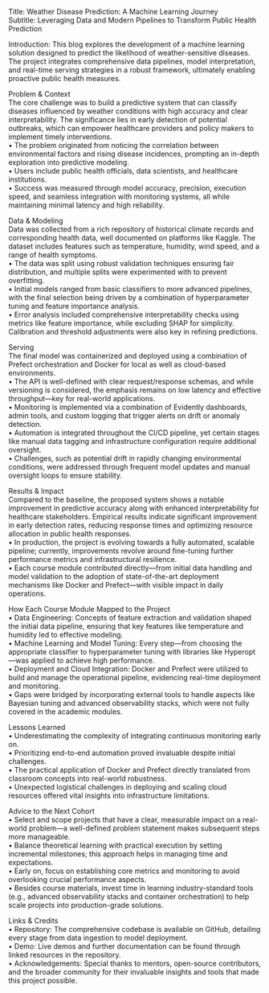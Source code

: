 Title: Weather Disease Prediction: A Machine Learning Journey  
Subtitle: Leveraging Data and Modern Pipelines to Transform Public Health Prediction

Introduction:
This blog explores the development of a machine learning solution designed to predict the likelihood of weather-sensitive diseases. The project integrates comprehensive data pipelines, model interpretation, and real-time serving strategies in a robust framework, ultimately enabling proactive public health measures.

Problem & Context  
The core challenge was to build a predictive system that can classify diseases influenced by weather conditions with high accuracy and clear interpretability. The significance lies in early detection of potential outbreaks, which can empower healthcare providers and policy makers to implement timely interventions.  
• The problem originated from noticing the correlation between environmental factors and rising disease incidences, prompting an in-depth exploration into predictive modeling.  
• Users include public health officials, data scientists, and healthcare institutions.  
• Success was measured through model accuracy, precision, execution speed, and seamless integration with monitoring systems, all while maintaining minimal latency and high reliability.

Data & Modeling  
Data was collected from a rich repository of historical climate records and corresponding health data, well documented on platforms like Kaggle. The dataset includes features such as temperature, humidity, wind speed, and a range of health symptoms.  
• The data was split using robust validation techniques ensuring fair distribution, and multiple splits were experimented with to prevent overfitting.  
• Initial models ranged from basic classifiers to more advanced pipelines, with the final selection being driven by a combination of hyperparameter tuning and feature importance analysis.  
• Error analysis included comprehensive interpretability checks using metrics like feature importance, while excluding SHAP for simplicity. Calibration and threshold adjustments were also key in refining predictions.

Serving  
The final model was containerized and deployed using a combination of Prefect orchestration and Docker for local as well as cloud-based environments.  
• The API is well-defined with clear request/response schemas, and while versioning is considered, the emphasis remains on low latency and effective throughput⁠—key for real-world applications.  
• Monitoring is implemented via a combination of Evidently dashboards, admin tools, and custom logging that trigger alerts on drift or anomaly detection.  
• Automation is integrated throughout the CI/CD pipeline, yet certain stages like manual data tagging and infrastructure configuration require additional oversight.  
• Challenges, such as potential drift in rapidly changing environmental conditions, were addressed through frequent model updates and manual oversight loops to ensure stability.

Results & Impact  
Compared to the baseline, the proposed system shows a notable improvement in predictive accuracy along with enhanced interpretability for healthcare stakeholders. Empirical results indicate significant improvement in early detection rates, reducing response times and optimizing resource allocation in public health responses.  
• In production, the project is evolving towards a fully automated, scalable pipeline; currently, improvements revolve around fine-tuning further performance metrics and infrastructural resilience.  
• Each course module contributed directly—from initial data handling and model validation to the adoption of state-of-the-art deployment mechanisms like Docker and Prefect—with visible impact in daily operations.

How Each Course Module Mapped to the Project  
• Data Engineering: Concepts of feature extraction and validation shaped the initial data pipeline, ensuring that key features like temperature and humidity led to effective modeling.  
• Machine Learning and Model Tuning: Every step—from choosing the appropriate classifier to hyperparameter tuning with libraries like Hyperopt—was applied to achieve high performance.  
• Deployment and Cloud Integration: Docker and Prefect were utilized to build and manage the operational pipeline, evidencing real-time deployment and monitoring.  
• Gaps were bridged by incorporating external tools to handle aspects like Bayesian tuning and advanced observability stacks, which were not fully covered in the academic modules.

Lessons Learned  
• Underestimating the complexity of integrating continuous monitoring early on.  
• Prioritizing end-to-end automation proved invaluable despite initial challenges.  
• The practical application of Docker and Prefect directly translated from classroom concepts into real-world robustness.  
• Unexpected logistical challenges in deploying and scaling cloud resources offered vital insights into infrastructure limitations.

Advice to the Next Cohort  
• Select and scope projects that have a clear, measurable impact on a real-world problem—a well-defined problem statement makes subsequent steps more manageable.  
• Balance theoretical learning with practical execution by setting incremental milestones; this approach helps in managing time and expectations.  
• Early on, focus on establishing core metrics and monitoring to avoid overlooking crucial performance aspects.  
• Besides course materials, invest time in learning industry-standard tools (e.g., advanced observability stacks and container orchestration) to help scale projects into production-grade solutions.

Links & Credits  
• Repository: The comprehensive codebase is available on GitHub, detailing every stage from data ingestion to model deployment.  
• Demo: Live demos and further documentation can be found through linked resources in the repository.  
• Acknowledgements: Special thanks to mentors, open-source contributors, and the broader community for their invaluable insights and tools that made this project possible.
